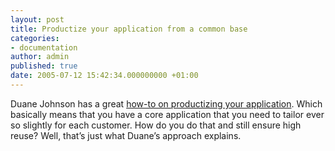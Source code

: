 ```yaml
---
layout: post
title: Productize your application from a common base
categories:
- documentation
author: admin
published: true
date: 2005-07-12 15:42:34.000000000 +01:00
---
```

<p>Duane Johnson has a great <a href="http://article.gmane.org/gmane.comp.lang.ruby.rails/14513">how-to on productizing your application</a>. Which basically means that you have a core application that you need to tailor ever so slightly for each customer. How do you do that and still ensure high reuse? Well, that&#8217;s just what Duane&#8217;s approach explains.</p>